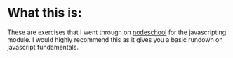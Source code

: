 # What this is: 

These are exercises that I went through on [nodeschool](http://nodeschool.io) for the javascripting module. I would highly recommend this as it gives you a basic rundown on javascript fundamentals. 